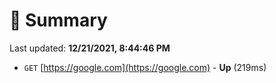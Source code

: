# 📖 Summary
Last updated: **12/21/2021, 8:44:46 PM**

- `GET` [https://google.com](https://google.com) - **Up** (219ms)

